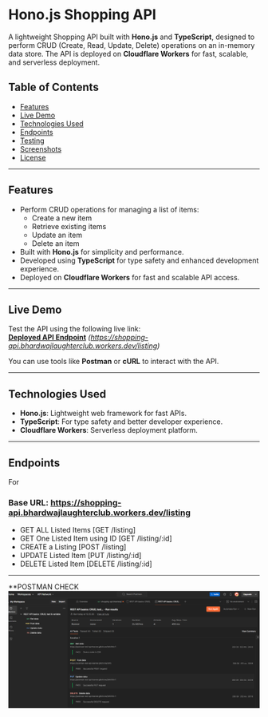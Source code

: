 # Hono.js Shopping API

A lightweight Shopping API built with **Hono.js** and **TypeScript**, designed to perform CRUD (Create, Read, Update, Delete) operations on an in-memory data store. The API is deployed on **Cloudflare Workers** for fast, scalable, and serverless deployment.

## Table of Contents

- [Features](#features)
- [Live Demo](#live-demo)
- [Technologies Used](#technologies-used)
- [Endpoints](#endpoints)
- [Testing](#testing)
- [Screenshots](#screenshots)
- [License](#license)

---

## Features

- Perform CRUD operations for managing a list of items:
  - Create a new item
  - Retrieve existing items
  - Update an item
  - Delete an item
- Built with **Hono.js** for simplicity and performance.
- Developed using **TypeScript** for type safety and enhanced development experience.
- Deployed on **Cloudflare Workers** for fast and scalable API access.

---

## Live Demo

Test the API using the following live link:  
**[Deployed API Endpoint](#)** *(https://shopping-api.bhardwajlaughterclub.workers.dev/listing)*

You can use tools like **Postman** or **cURL** to interact with the API.

---

## Technologies Used

- **Hono.js**: Lightweight web framework for fast APIs.
- **TypeScript**: For type safety and better developer experience.
- **Cloudflare Workers**: Serverless deployment platform.

---

## Endpoints
For 
### Base URL:  https://shopping-api.bhardwajlaughterclub.workers.dev/listing  

- GET ALL Listed Items [GET /listing]
- GET One Listed Item using ID [GET /listing/:id]
- CREATE a Listing [POST /listing]
- UPDATE Listed Item [PUT /listing/:id]
- DELETE Listed Item [DELETE /listing/:id]

- ---
**POSTMAN CHECK
![Alt Text](postman-endpoint-test.png)
